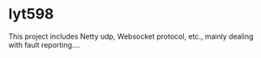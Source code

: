 # lyt598
This project includes Netty udp, Websocket protocol, etc., mainly dealing with fault reporting....
